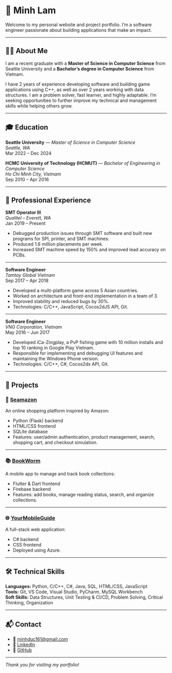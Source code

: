 # 🌟 Minh Lam

Welcome to my personal website and project portfolio. I’m a software engineer passionate about building applications that make an impact.

---

## 🧑‍💻 About Me

I am a recent graduate with a **Master of Science in Computer Science** from Seattle University and a **Bachelor’s degree in Computer Science** from Vietnam.  

I have 2 years of experience developing software and building game applications using C++, as well as over 2 years working with data structures. I am a problem solver, fast learner, and highly adaptable. I’m seeking opportunities to further improve my technical and management skills while helping others grow.

---

## 🎓 Education

**Seattle University** — *Master of Science in Computer Science*  
*Seattle, WA*  
Mar 2022 – Dec 2024

**HCMC University of Technology (HCMUT)** — *Bachelor of Engineering in Computer Science*  
*Ho Chi Minh City, Vietnam*  
Sep 2010 – Apr 2016

---

## 💼 Professional Experience

**SMT Operator III**  
*Qualitel – Everett, WA*  
Jan 2019 – Present

- Debugged production issues through SMT software and built new programs for SPI, printer, and SMT machines.
- Produced 1.6 million placements per week.
- Increased SMT machine speed by 150% and improved lead accuracy on PCBs.

---

**Software Engineer**  
*Tamtay Global Vietnam*  
Sep 2017 – Apr 2018

- Developed a multi-platform game across 5 Asian countries.
- Worked on architecture and front-end implementation in a team of 3.
- Improved stability and reduced bugs by 30%.
- Technologies: C/C++, JavaScript, Cocos2dJS API, Git.

---

**Software Engineer**  
*VNG Corporation, Vietnam*  
May 2016 – Jun 2017

- Developed iCa-Zingplay, a PvP fishing game with 10 million installs and top 10 ranking in Google Play Vietnam.
- Responsible for implementing and debugging UI features and maintaining the Windows Phone version.
- Technologies: C/C++, C#, Cocos2dx API, Git.

---

## 🚀 Projects

### 📘 [Seamazon](https://github.com/minhlamvn/Seamazon)
An online shopping platform inspired by Amazon:
- Python (Flask) backend
- HTML/CSS frontend
- SQLite database
- Features: user/admin authentication, product management, search, shopping cart, and checkout simulation.

---

### 📚 [BookWorm](https://github.com/minhlamvn/Bookworm)
A mobile app to manage and track book collections:
- Flutter & Dart frontend
- Firebase backend
- Features: add books, manage reading status, search, and organize collections.

---

### 🌐 [YourMobileGuide](https://github.com/minhlamvn/YourMobileGuide)
A full-stack web application:
- C# backend
- CSS frontend
- Deployed using Azure.

---

## 🛠️ Technical Skills

**Languages:** Python, C/C++, C#, Java, SQL, HTML/CSS, JavaScript  
**Tools:** Git, VS Code, Visual Studio, PyCharm, MySQL Workbench  
**Soft Skills:** Data Structures, Unit Testing & CI/CD, Problem Solving, Critical Thinking, Organization

---

## 📬 Contact

- 📧 [minhduc161@gmail.com](mailto:minhduc161@gmail.com)
- 💼 [LinkedIn](https://linkedin.com/in/minhDLam)
- 🐙 [GitHub](https://github.com/minhlamvn)

---

_Thank you for visiting my portfolio!_
